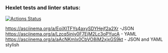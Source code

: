 ### Hexlet tests and linter status:
[![Actions Status](https://github.com/KalyghniiA/java-project-71/workflows/hexlet-check/badge.svg)](https://github.com/KalyghniiA/java-project-71/actions)

https://asciinema.org/a/EoiXITFYs4axySDYHejf2a2Xr -JSON
https://asciinema.org/a/Lzcq5injy0F7EjM2Lc3oPYucA - YAML
https://asciinema.org/a/aAcNKmIx0CbVO8iM2xjxGS9kt - JSON and YAML stylish
